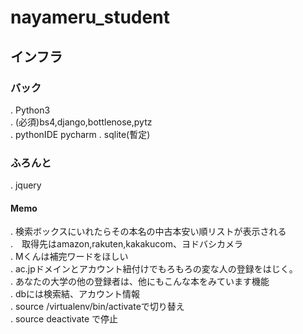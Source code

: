 # nayameru_student
## インフラ  
### バック
. Python3  
. (必須)bs4,django,bottlenose,pytz  
. pythonIDE pycharm
. sqlite(暫定)
### ふろんと  
. jquery


#### Memo
. 検索ボックスにいれたらその本名の中古本安い順リストが表示される  
.　取得先はamazon,rakuten,kakakucom、ヨドバシカメラ  
. Mくんは補完ワードをほしい  
. ac.jpドメインとアカウント紐付けでもろもろの変な人の登録をはじく。  
. あなたの大学の他の登録者は、他にもこんな本をみています機能  
. dbには検索結、アカウント情報  
. source <project path>/virtualenv/bin/activateで切り替え  
. source deactivate で停止
